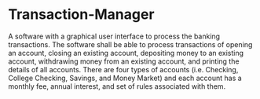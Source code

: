 # Transaction-Manager
A software with a graphical user interface to process the banking transactions. The software shall be able to process transactions of opening an account, closing an existing account, depositing money to an existing account, withdrawing money from an existing account, and printing the details of all accounts. There are four types of accounts (i.e. Checking, College Checking, Savings, and Money Market) and each account has a monthly fee, annual interest, and set of rules associated with them.
